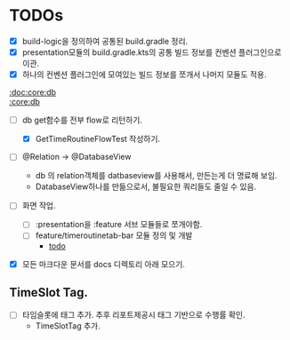 # TODOs
- [x] build-logic을 정의하여 공통된 build.gradle 정리.
- [x] presentation모듈의 build.gradle.kts의 공통 빌드 정보를 컨벤션 플러그인으로 이관.
- [x] 하나의 컨벤션 플러그인에 모여있는 빌드 정보를 쪼개서 나머지 모듈도 적용.

[:doc:core:db](core/data-room-adapter)  
[:core:db](/core/data-room-adapter)
- [ ] db get함수를 전부 flow로 리턴하기.
  - [x] GetTimeRoutineFlowTest 작성하기.
- [ ] @Relation -> @DatabaseView
  - db 의 relation객체를 datbaseview를 사용해서, 만든는게 더 명료해 보임.
  - DatabaseView하나를 만듦으로서, 불필요한 쿼리들도 줄일 수 있음.

- [ ] 화면 작업. 
  - [ ] :presentation을 :feature 서브 모듈들로 쪼개야함.
  - [ ] feature/timeroutinetab-bar 모듈 정의 및 개발
    - [todo](feature/timeroutine-bar/todo.md)


- [x] 모든 마크다운 문서를 docs 디렉토리 아래 모으기.


## TimeSlot Tag.
- [ ] 타임슬롯에 태그 추가. 추후 리포트제공시 태그 기반으로 수행률 확인.
  - TimeSlotTag 추가.
